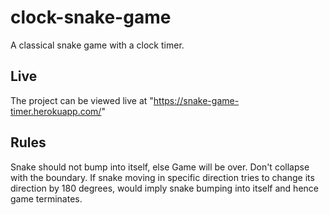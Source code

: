# clock-snake-game
A classical snake game with a clock timer.
## Live
The project can be viewed live at "https://snake-game-timer.herokuapp.com/"
## Rules
Snake should not bump into itself, else Game will be over.
Don't collapse with the boundary.
If snake moving in specific direction tries to change its direction by 180 degrees, would imply snake bumping into itself and hence game terminates.
